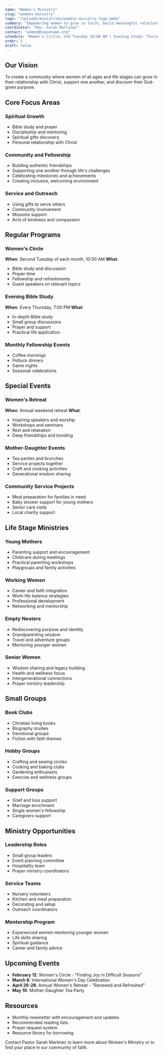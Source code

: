 ```yaml
---
name: "Women's Ministry"
slug: "womens-ministry"
logo: "/uploads/ministries/womens-ministry-logo.webp"
summary: "Empowering women to grow in faith, build meaningful relationships, and serve God with their unique gifts and calling."
coordinator: "Rev. Sarah Martinez"
contact: "women@housename.org"
schedule: "Women's Circle: 2nd Tuesday 10:00 AM | Evening Study: Thursday 7:00 PM"
order: 5
draft: false
---
```


## Our Vision

To create a community where women of all ages and life stages can grow in their relationship with Christ, support one another, and discover their God-given purpose.

## Core Focus Areas

### Spiritual Growth
- Bible study and prayer
- Discipleship and mentoring
- Spiritual gifts discovery
- Personal relationship with Christ

### Community and Fellowship
- Building authentic friendships
- Supporting one another through life's challenges
- Celebrating milestones and achievements
- Creating inclusive, welcoming environment

### Service and Outreach
- Using gifts to serve others
- Community involvement
- Missions support
- Acts of kindness and compassion

## Regular Programs

### Women's Circle
**When**: Second Tuesday of each month, 10:00 AM
**What**:
- Bible study and discussion
- Prayer time
- Fellowship and refreshments
- Guest speakers on relevant topics

### Evening Bible Study
**When**: Every Thursday, 7:00 PM
**What**:
- In-depth Bible study
- Small group discussions
- Prayer and support
- Practical life application

### Monthly Fellowship Events
- Coffee mornings
- Potluck dinners
- Game nights
- Seasonal celebrations

## Special Events

### Women's Retreat
**When**: Annual weekend retreat
**What**:
- Inspiring speakers and worship
- Workshops and seminars
- Rest and relaxation
- Deep friendships and bonding

### Mother-Daughter Events
- Tea parties and brunches
- Service projects together
- Craft and cooking activities
- Generational wisdom sharing

### Community Service Projects
- Meal preparation for families in need
- Baby shower support for young mothers
- Senior care visits
- Local charity support

## Life Stage Ministries

### Young Mothers
- Parenting support and encouragement
- Childcare during meetings
- Practical parenting workshops
- Playgroups and family activities

### Working Women
- Career and faith integration
- Work-life balance strategies
- Professional development
- Networking and mentorship

### Empty Nesters
- Rediscovering purpose and identity
- Grandparenting wisdom
- Travel and adventure groups
- Mentoring younger women

### Senior Women
- Wisdom sharing and legacy building
- Health and wellness focus
- Intergenerational connections
- Prayer ministry leadership

## Small Groups

### Book Clubs
- Christian living books
- Biography studies
- Devotional groups
- Fiction with faith themes

### Hobby Groups
- Crafting and sewing circles
- Cooking and baking clubs
- Gardening enthusiasts
- Exercise and wellness groups

### Support Groups
- Grief and loss support
- Marriage enrichment
- Single women's fellowship
- Caregivers support

## Ministry Opportunities

### Leadership Roles
- Small group leaders
- Event planning committee
- Hospitality team
- Prayer ministry coordinators

### Service Teams
- Nursery volunteers
- Kitchen and meal preparation
- Decorating and setup
- Outreach coordinators

### Mentorship Program
- Experienced women mentoring younger women
- Life skills sharing
- Spiritual guidance
- Career and family advice

## Upcoming Events

- **February 12**: Women's Circle - "Finding Joy in Difficult Seasons"
- **March 8**: International Women's Day Celebration
- **April 26-28**: Annual Women's Retreat - "Renewed and Refreshed"
- **May 10**: Mother-Daughter Tea Party

## Resources

- Monthly newsletter with encouragement and updates
- Recommended reading lists
- Prayer request system
- Resource library for borrowing

Contact Pastor Sarah Martinez to learn more about Women's Ministry or to find your place in our community of faith.
